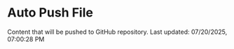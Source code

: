 # Auto Push File

Content that will be pushed to GitHub repository.
Last updated: 07/20/2025, 07:00:28 PM